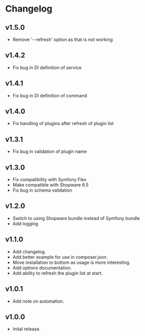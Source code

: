 # Changelog

## v1.5.0

- Remove '--refresh' option as that is not working

## v1.4.2

- Fix bug in DI definition of service

## v1.4.1

- Fix bug in DI definition of command

## v1.4.0

- Fix handling of plugins after refresh of plugin list

## v1.3.1

- Fix bug in validation of plugin name

## v1.3.0

- Fix compatibility with Symfony Flex
- Make compatible with Shopware 6.5
- Fix bug in schema validation

## v1.2.0

- Switch to using Shopware bundle instead of Symfony bundle
- Add logging

## v1.1.0

- Add changelog.
- Add better example for use in composer.json.
- Move installation to bottom as usage is more interesting.
- Add options documentation.
- Add ability to refresh the plugin list at start.

## v1.0.1

- Add note on automation.

## v1.0.0

- Inital release.

